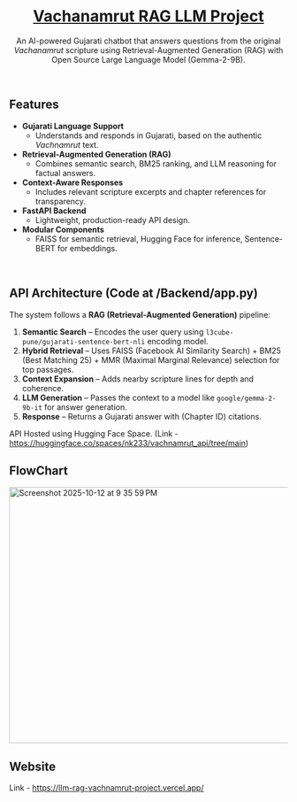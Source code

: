 <a href="https://github.com/isltown/Vachnamrut-RAG-LLM">
  <h1 align="center">Vachanamrut RAG LLM Project</h1>
</a>

<p align="center">
  An AI-powered Gujarati chatbot that answers questions from the original <em>Vachanamrut</em> scripture using Retrieval-Augmented Generation (RAG) with Open Source Large Language Model (Gemma-2-9B).
</p>

<br/>

##  Features

- **Gujarati Language Support**
  - Understands and responds in Gujarati, based on the authentic *Vachnamrut* text.
- **Retrieval-Augmented Generation (RAG)**
  - Combines semantic search, BM25 ranking, and LLM reasoning for factual answers.
- **Context-Aware Responses**
  - Includes relevant scripture excerpts and chapter references for transparency.
- **FastAPI Backend**
  - Lightweight, production-ready API design.
- **Modular Components**
  - FAISS for semantic retrieval, Hugging Face for inference, Sentence-BERT for embeddings.

<br/>

## API Architecture (Code at /Backend/app.py)

The system follows a **RAG (Retrieval-Augmented Generation)** pipeline:

1. **Semantic Search** – Encodes the user query using `l3cube-pune/gujarati-sentence-bert-nli` encoding model.  
2. **Hybrid Retrieval** – Uses FAISS (Facebook AI Similarity Search) + BM25 (Best Matching 25) + MMR (Maximal Marginal Relevance) selection for top passages.  
3. **Context Expansion** – Adds nearby scripture lines for depth and coherence.  
4. **LLM Generation** – Passes the context to a model like `google/gemma-2-9b-it` for answer generation.  
5. **Response** – Returns a Gujarati answer with (Chapter ID) citations.

API Hosted using Hugging Face Space. (Link - https://huggingface.co/spaces/nk233/vachnamrut_api/tree/main)

## FlowChart
<img width="843" height="463" alt="Screenshot 2025-10-12 at 9 35 59 PM" src="https://github.com/user-attachments/assets/6c22ee6e-1d03-4a23-bcb9-c5061cc36218" />

## Website
Link - https://llm-rag-vachnamrut-project.vercel.app/


